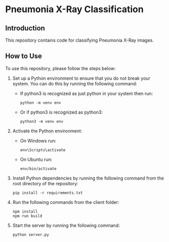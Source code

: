 # Pneumonia X-Ray Classification

## Introduction
This repository contains code for classifying Pneumonia X-Ray images. 

## How to Use
To use this repository, please follow the steps below:

1. Set up a Python environment to ensure that you do not break your system. You can do this by running the following command:
    * If python3 is recognized as just python in your system then run:
        ```
        python -m venv env
        ```
    * Or if python3 is recognized as python3:
        ```
        python3 -m venv env
        ```

2. Activate the Python environment:
    * On Windows run:
        ```
        env\Scripts\activate
        ```
    * On Ubuntu run:
        ```
        env/bin/activate
        ```

3. Install Python dependencies by running the following command from the root directory of the repository:
    ```
    pip install -r requirements.txt
    ```

4. Run the following commands from the client folder:
    ```
    npm install
    npm run build
    ```

5. Start the server by running the following command:
    ```
    python server.py
    ``` 
